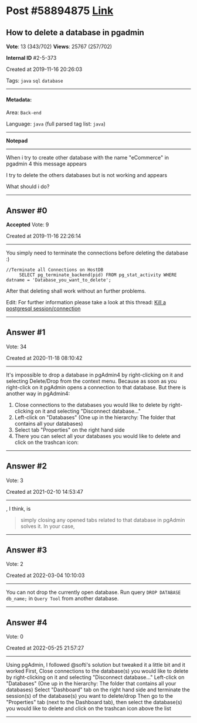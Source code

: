
# Post \#58894875 [Link](https://stackoverflow.com/questions/58894875/)

## How to delete a database in pgadmin

**Vote**: 13 (343/702) **Views**: 25767 (257/702) 

**Internal ID** \#2-5-373

Created at 2019-11-16 20:26:03

Tags: `java` `sql` `database`

----------

#### Metadata:

Area: `Back-end`

Language: `java` (full parsed tag list: `java`)

----------

**Notepad**


----------

When i try to create other database with the name "eCommerce" in pgadmin 4 this message appears 



I try to delete the others databases but is not working and appears



What should i do?


----------
        
## Answer \#0

**Accepted** Vote: 9

Created at 2019-11-16 22:26:14

------------

You simply need to terminate the connections before deleting the database :) 

```
//Terminate all Connections on HostDB
     SELECT pg_terminate_backend(pid) FROM pg_stat_activity WHERE datname = 'Database_you_want_to_delete';
```


After that deleting shall work without an further problems. 

Edit: For further information please take a look at this thread: [Kill a postgresql session/connection](https://stackoverflow.com/questions/5108876/kill-a-postgresql-session-connection)


------------
    
    
## Answer \#1

 Vote: 34

Created at 2020-11-18 08:10:42

------------

It's impossible to drop a database in pgAdmin4 by right-clicking on it and selecting Delete/Drop from the context menu. Because as soon as you right-click on it pgAdmin opens a connection to that database.
But there is another way in pgAdmin4:

1. Close connections to the databases you would like to delete by right-clicking on it and selecting "Disconnect database..."
2. Left-click on "Databases" (One up in the hierarchy: The folder that contains all your databases)
3. Select tab "Properties" on the right hand side
4. There you can select all your databases you would like to delete and click on the trashcan icon:


[](https://i.stack.imgur.com/s64F4.png)


------------
    
    
## Answer \#2

 Vote: 3

Created at 2021-02-10 14:53:47

------------

, I think, is 
> simply closing any opened tabs related to that database in pgAdmin solves it.
In your case, 


------------
    
    
## Answer \#3

 Vote: 2

Created at 2022-03-04 10:10:03

------------

You can not drop the currently open database. Run query `DROP DATABASE db_name;` in `Query Tool` from another database.


------------
    
    
## Answer \#4

 Vote: 0

Created at 2022-05-25 21:57:27

------------

Using pgAdmin, I followed @softi's solution but tweaked it a little bit and it worked
First, Close connections to the database(s) you would like to delete by right-clicking on it and selecting "Disconnect database..."
Left-click on "Databases" (One up in the hierarchy: The folder that contains all your databases)
Select "Dashboard" tab on the right hand side and terminate the session(s) of the database(s) you want to delete/drop
Then go to the "Properties" tab (next to the Dashboard tab), then select the database(s) you would like to delete and click on the trashcan icon above the list


------------
    
    